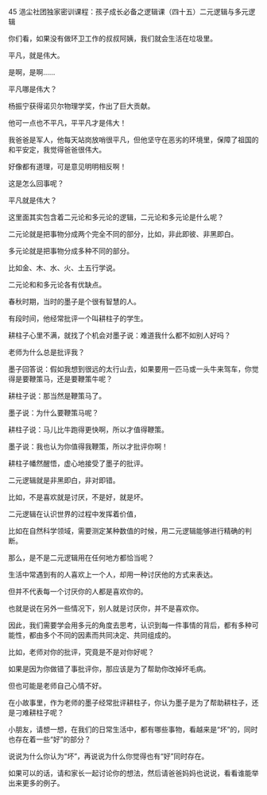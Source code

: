 45 浥尘社团独家密训课程：孩子成长必备之逻辑课（四十五）二元逻辑与多元逻辑



你们看，如果没有做环卫工作的叔叔阿姨，我们就会生活在垃圾里。

平凡，就是伟大。

是啊，是啊……



平凡哪是伟大？

杨振宁获得诺贝尔物理学奖，作出了巨大贡献。

他可一点也不平凡，平平凡才是伟大！



我爸爸是军人，他每天站岗放哨很平凡，但他坚守在恶劣的环境里，保障了祖国的和平安定，我觉得爸爸很伟大。

好像都有道理，可是意见明明相反啊！

这是怎么回事呢？



平凡就是伟大？

这里面其实包含着二元论和多元论的逻辑，二元论和多元论是什么呢？



二元论就是把事物分成两个完全不同的部分，比如，非此即彼、非黑即白。

多元论就是把事物分成多种不同的部分。

比如金、木、水、火、土五行学说。

二元论和和多元论各有优缺点。





春秋时期，当时的墨子是个很有智慧的人。

有段时间，他经常批评一个叫耕柱子的学生。

耕柱子心里不满，就找了个机会对墨子说：难道我什么都不如别人好吗？

老师为什么总是批评我？



墨子回答说：假如我想到很远的太行山去，如果要用一匹马或一头牛来驾车，你觉得是要鞭策马，还是要鞭策牛呢？

耕柱子说：那当然是鞭策马了。

墨子说：为什么要鞭策马呢？

耕柱子说：马儿比牛跑得更快啊，所以才值得鞭策。

墨子说：我也认为你值得我鞭策，所以才批评你啊！

耕柱子幡然醒悟，虚心地接受了墨子的批评。





二元逻辑就是非黑即白，非对即错。

比如，不是喜欢就是讨厌，不是好，就是坏。

二元逻辑在认识世界的过程中发挥着价值，

比如在自然科学领域，需要测定某种数值的时候，用二元逻辑能够进行精确的判断。

那么，是不是二元逻辑用在任何地方都恰当呢？



生活中常遇到有的人喜欢上一个人，却用一种讨厌他的方式来表达。

但并不代表每一个讨厌你的人都是喜欢你的。

也就是说在另外一些情况下，别人就是讨厌你，并不是喜欢你。



因此，我们需要学会用多元的角度去思考，认识到每一件事情的背后，都有多种可能性，都由多个不同的因素而共同决定、共同组成的。

比如，老师对你的批评，究竟是不是对你好呢？

如果是因为你做错了事批评你，那应该是为了帮助你改掉坏毛病。

但也可能是老师自己心情不好。



在小故事里，作为老师的墨子经常批评耕柱子，你认为墨子是为了帮助耕柱子，还是刁难耕柱子呢？



小朋友，请想一想，在我们的日常生活中，都有哪些事物，看越来是“坏”的，同时也存在着一些“好”的部分？

说说为什么你认为“坏”，再说说为什么你觉得也有“好”同时存在。

如果可以的话，请和家长一起讨论你的想法，然后请爸爸妈妈也说说，看看谁能举出来更多的例子。













